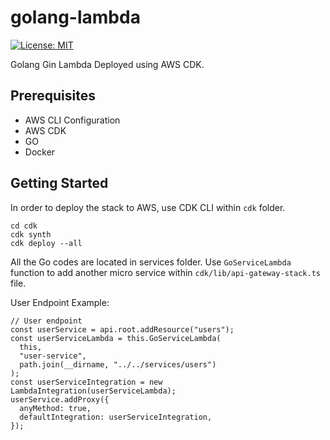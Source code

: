 # golang-lambda

[![License: MIT](https://img.shields.io/badge/License-MIT-yellow.svg)](https://opensource.org/licenses/MIT)

Golang Gin Lambda Deployed using AWS CDK.

## Prerequisites

- AWS CLI Configuration
- AWS CDK
- GO
- Docker

## Getting Started

In order to deploy the stack to AWS, use CDK CLI within `cdk` folder.

```
cd cdk
cdk synth
cdk deploy --all
```

All the Go codes are located in services folder. Use `GoServiceLambda` function to add another micro service within `cdk/lib/api-gateway-stack.ts` file.

User Endpoint Example:

```
// User endpoint
const userService = api.root.addResource("users");
const userServiceLambda = this.GoServiceLambda(
  this,
  "user-service",
  path.join(__dirname, "../../services/users")
);
const userServiceIntegration = new LambdaIntegration(userServiceLambda);
userService.addProxy({
  anyMethod: true,
  defaultIntegration: userServiceIntegration,
});
```
